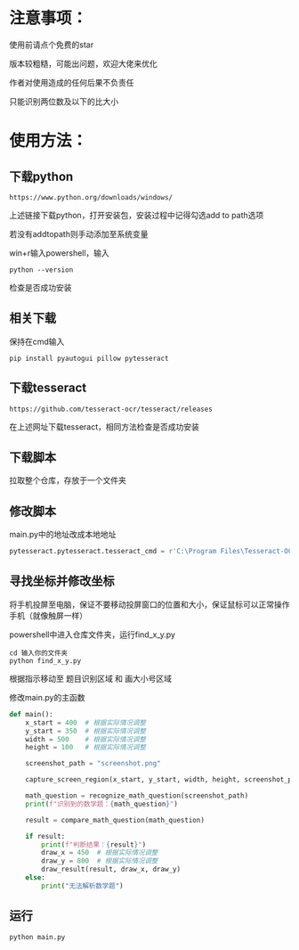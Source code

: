 # 注意事项：

使用前请点个免费的star

版本较粗糙，可能出问题，欢迎大佬来优化

作者对使用造成的任何后果不负责任

只能识别两位数及以下的比大小

# 使用方法：

## 下载python
```
https://www.python.org/downloads/windows/
```

上述链接下载python，打开安装包，安装过程中记得勾选add to path选项

若没有addtopath则手动添加至系统变量

win+r输入powershell，输入
```shell
python --version
```
检查是否成功安装

## 相关下载
保持在cmd输入
```shell
pip install pyautogui pillow pytesseract
```

## 下载tesseract

```
https://github.com/tesseract-ocr/tesseract/releases
```

在上述网址下载tesseract，相同方法检查是否成功安装


## 下载脚本
拉取整个仓库，存放于一个文件夹

## 修改脚本

main.py中的地址改成本地地址
```python
pytesseract.pytesseract.tesseract_cmd = r'C:\Program Files\Tesseract-OCR\tesseract.exe'\
```

## 寻找坐标并修改坐标

将手机投屏至电脑，保证不要移动投屏窗口的位置和大小，保证鼠标可以正常操作手机（就像触屏一样）

powershell中进入仓库文件夹，运行find_x_y.py
```shell
cd 输入你的文件夹
python find_x_y.py
```

根据指示移动至 题目识别区域 和 画大小号区域

修改main.py的主函数
```python
def main():
    x_start = 400  # 根据实际情况调整
    y_start = 350  # 根据实际情况调整
    width = 500    # 根据实际情况调整
    height = 100   # 根据实际情况调整

    screenshot_path = "screenshot.png"

    capture_screen_region(x_start, y_start, width, height, screenshot_path)

    math_question = recognize_math_question(screenshot_path)
    print(f"识别到的数学题：{math_question}")

    result = compare_math_question(math_question)

    if result:
        print(f"判断结果：{result}")
        draw_x = 450  # 根据实际情况调整
        draw_y = 800  # 根据实际情况调整
        draw_result(result, draw_x, draw_y)
    else:
        print("无法解析数学题")

```


## 运行
```shell
python main.py
```
